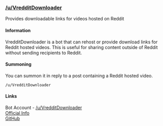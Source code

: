 ### [/u/VredditDownloader](https://reddit.com/u/VredditDownloader)

Provides downloadable links for videos hosted on Reddit

#### Information

VredditDownloader is a bot that can rehost or provide download links for Reddit hosted videos. 
This is useful for sharing content outside of Reddit without sending recipients to Reddit.

#### Summoning

You can summon it in reply to a post containing a Reddit hosted video.

```/u/VredditDownloader```

#### Links
Bot Account - [/u/VredditDownloader](https://reddit.com/u/Bot_Name)  
[Official Info](https://www.reddit.com/user/VredditDownloader/comments/cju1dg/info/)  
[GitHub](https://github.com/JohannesPertl/vreddit-download-bot)
